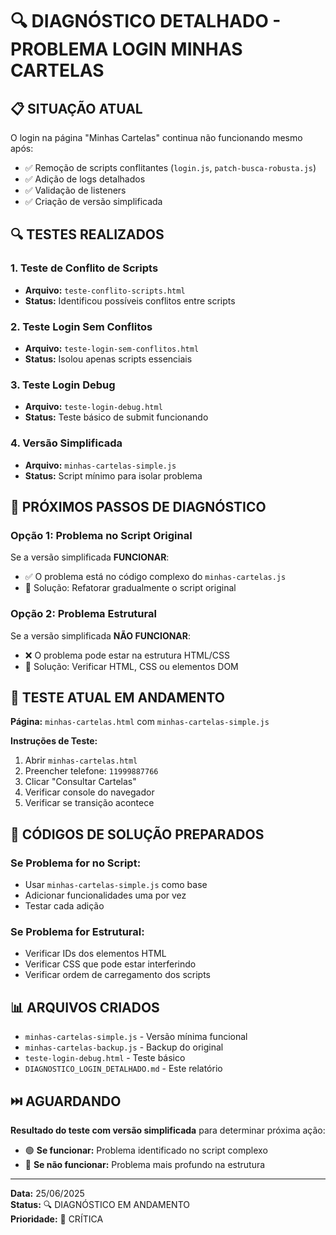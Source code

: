 # 🔍 DIAGNÓSTICO DETALHADO - PROBLEMA LOGIN MINHAS CARTELAS

## 📋 SITUAÇÃO ATUAL

O login na página "Minhas Cartelas" continua não funcionando mesmo após:
- ✅ Remoção de scripts conflitantes (`login.js`, `patch-busca-robusta.js`)
- ✅ Adição de logs detalhados
- ✅ Validação de listeners
- ✅ Criação de versão simplificada

## 🔍 TESTES REALIZADOS

### 1. **Teste de Conflito de Scripts**
- **Arquivo:** `teste-conflito-scripts.html`
- **Status:** Identificou possíveis conflitos entre scripts

### 2. **Teste Login Sem Conflitos**  
- **Arquivo:** `teste-login-sem-conflitos.html`
- **Status:** Isolou apenas scripts essenciais

### 3. **Teste Login Debug**
- **Arquivo:** `teste-login-debug.html` 
- **Status:** Teste básico de submit funcionando

### 4. **Versão Simplificada**
- **Arquivo:** `minhas-cartelas-simple.js`
- **Status:** Script mínimo para isolar problema

## 🎯 PRÓXIMOS PASSOS DE DIAGNÓSTICO

### Opção 1: Problema no Script Original
Se a versão simplificada **FUNCIONAR**:
- ✅ O problema está no código complexo do `minhas-cartelas.js`
- 🔧 Solução: Refatorar gradualmente o script original

### Opção 2: Problema Estrutural
Se a versão simplificada **NÃO FUNCIONAR**:
- ❌ O problema pode estar na estrutura HTML/CSS
- 🔧 Solução: Verificar HTML, CSS ou elementos DOM

## 🧪 TESTE ATUAL EM ANDAMENTO

**Página:** `minhas-cartelas.html` com `minhas-cartelas-simple.js`

**Instruções de Teste:**
1. Abrir `minhas-cartelas.html`
2. Preencher telefone: `11999887766`
3. Clicar "Consultar Cartelas"
4. Verificar console do navegador
5. Verificar se transição acontece

## 🔧 CÓDIGOS DE SOLUÇÃO PREPARADOS

### Se Problema for no Script:
- Usar `minhas-cartelas-simple.js` como base
- Adicionar funcionalidades uma por vez
- Testar cada adição

### Se Problema for Estrutural:
- Verificar IDs dos elementos HTML
- Verificar CSS que pode estar interferindo
- Verificar ordem de carregamento dos scripts

## 📊 ARQUIVOS CRIADOS

- `minhas-cartelas-simple.js` - Versão mínima funcional
- `minhas-cartelas-backup.js` - Backup do original
- `teste-login-debug.html` - Teste básico
- `DIAGNOSTICO_LOGIN_DETALHADO.md` - Este relatório

## ⏭️ AGUARDANDO

**Resultado do teste com versão simplificada** para determinar próxima ação:

- 🟢 **Se funcionar:** Problema identificado no script complexo
- 🔴 **Se não funcionar:** Problema mais profundo na estrutura

---

**Data:** 25/06/2025  
**Status:** 🔍 DIAGNÓSTICO EM ANDAMENTO  
**Prioridade:** 🔴 CRÍTICA
